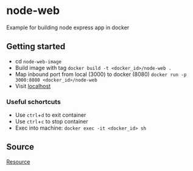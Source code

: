# node-web

Example for building node express app in docker

## Getting started

- cd `node-web-image`
- Build image with tag `docker build -t <docker_id>/node-web .`
- Map inbound port from local (3000) to docker (8080) `docker run -p 3000:8080 <docker_id>/node-web`
- Visit [localhost](http://localhost:3000/)

### Useful schortcuts

- Use `ctrl`+`d` to exit container
- Use `ctrl`+`c` to stop container
- Exec into machine: `docker exec -it <docker_id> sh`

## Source

[Resource](https://www.udemy.com/course/docker-and-kubernetes-the-complete-guide/)

